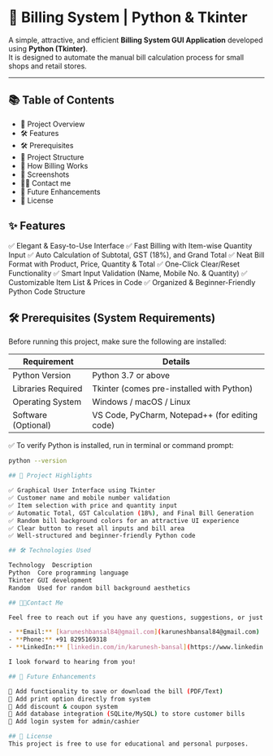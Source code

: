 # 🧾 Billing System | Python & Tkinter

A simple, attractive, and efficient **Billing System GUI Application** developed using **Python (Tkinter)**.  
It is designed to automate the manual bill calculation process for small shops and retail stores.

---
## 📚 Table of Contents

- 📌 Project Overview
- 🛠️ Features
- 🛠️ Prerequisites
- 📁 Project Structure
- 🧾 How Billing Works
- 📸 Screenshots
- 👨‍💻 Contact me
- 🚀 Future Enhancements
- 📄 License

## ✨ Features

✅ Elegant & Easy-to-Use Interface
✅ Fast Billing with Item-wise Quantity Input
✅ Auto Calculation of Subtotal, GST (18%), and Grand Total
✅ Neat Bill Format with Product, Price, Quantity & Total
✅ One-Click Clear/Reset Functionality
✅ Smart Input Validation (Name, Mobile No. & Quantity)
✅ Customizable Item List & Prices in Code
✅ Organized & Beginner-Friendly Python Code Structure

## 🛠️ Prerequisites (System Requirements)

Before running this project, make sure the following are installed:

| Requirement        | Details |
|--------------------|-------------------------------------------|
| Python Version     | Python 3.7 or above                      |
| Libraries Required | Tkinter (comes pre-installed with Python) |
| Operating System   | Windows / macOS / Linux                  |
| Software (Optional)| VS Code, PyCharm, Notepad++ (for editing code) |

✅ To verify Python is installed, run in terminal or command prompt:
```bash
python --version

## 📌 Project Highlights

✅ Graphical User Interface using Tkinter
✅ Customer name and mobile number validation
✅ Item selection with price and quantity input
✅ Automatic Total, GST Calculation (18%), and Final Bill Generation
✅ Random bill background colors for an attractive UI experience
✅ Clear button to reset all inputs and bill area
✅ Well-structured and beginner-friendly Python code

## 🛠️ Technologies Used

Technology	Description
Python	Core programming language
Tkinter	GUI development
Random	Used for random bill background aesthetics

## 👨‍💻Contact Me

Feel free to reach out if you have any questions, suggestions, or just want to connect!

- **Email:** [karuneshbansal84@gmail.com](karuneshbansal84@gmail.com)
- **Phone:** +91 8295169318
- **LinkedIn:** [linkedin.com/in/karunesh-bansal](https://www.linkedin.com/in/karunesh-bansal-780828380)

I look forward to hearing from you!

## 🚀 Future Enhancements

🔹 Add functionality to save or download the bill (PDF/Text)
🔹 Add print option directly from system
🔹 Add discount & coupon system
🔹 Add database integration (SQLite/MySQL) to store customer bills
🔹 Add login system for admin/cashier

## 📜 License
This project is free to use for educational and personal purposes.